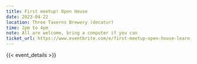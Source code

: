 ```yaml
---
title: First meetup! Open House
date: 2023-04-22
location: Three Taverns Brewery (decatur)
time: 2pm to 4pm
note: All are welcome, bring a computer if you can
ticket_url: https://www.eventbrite.com/e/first-meetup-open-house-learn-hack-play-tickets-606628140097
---
```


{{< event_details >}}
